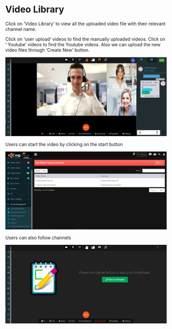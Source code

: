 # Video Library

Click on ‘Video Library’ to view all the uploaded video file with their relevant channel name.

Click on ‘user upload’ videos to find the manually uploaded videos. Click on ‘ Youtube’ videos to find the Youtube videos. Also we can upload the new video files through ‘Create New’ button.

![](../.gitbook/assets/image%20%28268%29.png)

Users can start the video by clicking on the start button

![](../.gitbook/assets/image%20%28195%29.png)

Users can also follow channels

![](../.gitbook/assets/image%20%2851%29.png)




